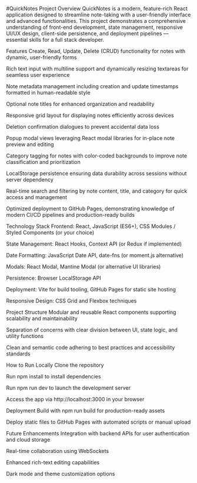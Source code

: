 #QuickNotes Project
Overview
QuickNotes is a modern, feature-rich React application designed to streamline note-taking with a user-friendly interface and advanced functionalities. This project demonstrates a comprehensive understanding of front-end development, state management, responsive UI/UX design, client-side persistence, and deployment pipelines — essential skills for a full stack developer.

Features
Create, Read, Update, Delete (CRUD) functionality for notes with dynamic, user-friendly forms

Rich text input with multiline support and dynamically resizing textareas for seamless user experience

Note metadata management including creation and update timestamps formatted in human-readable style

Optional note titles for enhanced organization and readability

Responsive grid layout for displaying notes efficiently across devices

Deletion confirmation dialogues to prevent accidental data loss

Popup modal views leveraging React modal libraries for in-place note preview and editing

Category tagging for notes with color-coded backgrounds to improve note classification and prioritization

LocalStorage persistence ensuring data durability across sessions without server dependency

Real-time search and filtering by note content, title, and category for quick access and management

Optimized deployment to GitHub Pages, demonstrating knowledge of modern CI/CD pipelines and production-ready builds

Technology Stack
Frontend: React, JavaScript (ES6+), CSS Modules / Styled Components (or your choice)

State Management: React Hooks, Context API (or Redux if implemented)

Date Formatting: JavaScript Date API, date-fns (or moment.js alternative)

Modals: React Modal, Mantine Modal (or alternative UI libraries)

Persistence: Browser LocalStorage API

Deployment: Vite for build tooling, GitHub Pages for static site hosting

Responsive Design: CSS Grid and Flexbox techniques

Project Structure
Modular and reusable React components supporting scalability and maintainability

Separation of concerns with clear division between UI, state logic, and utility functions

Clean and semantic code adhering to best practices and accessibility standards

How to Run Locally
Clone the repository

Run npm install to install dependencies

Run npm run dev to launch the development server

Access the app via http://localhost:3000 in your browser

Deployment
Build with npm run build for production-ready assets

Deploy static files to GitHub Pages with automated scripts or manual upload

Future Enhancements
Integration with backend APIs for user authentication and cloud storage

Real-time collaboration using WebSockets

Enhanced rich-text editing capabilities

Dark mode and theme customization options
